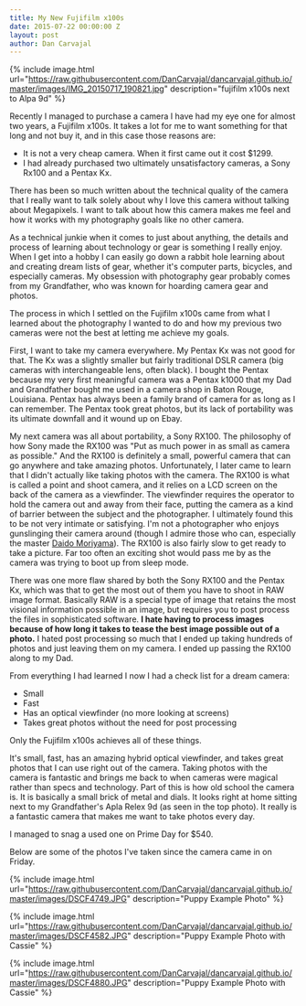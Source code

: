 ```yaml
---
title: My New Fujifilm x100s
date: 2015-07-22 00:00:00 Z
layout: post
author: Dan Carvajal
---
```


{% include image.html url="https://raw.githubusercontent.com/DanCarvajal/dancarvajal.github.io/master/images/IMG_20150717_190821.jpg" description="fujifilm x100s next to Alpa 9d" %}

Recently I managed to purchase a camera I have had my eye one for almost two years, a Fujifilm x100s. It takes a lot for me to want something for that long and not buy it, and in this case those reasons are:

* It is not a very cheap camera. When it first came out it cost $1299.
* I had already purchased two ultimately unsatisfactory cameras, a Sony Rx100 and a Pentax Kx.

There has been so much written about the technical quality of the camera that I really want to talk solely about why I love this camera without talking about Megapixels. I want to talk about how this camera makes me feel and how it works with my photography goals like no other camera.

As a technical junkie when it comes to just about anything, the details and process of learning about technology or gear is something I really enjoy. When I get into a hobby I can easily go down a rabbit hole learning about and creating dream lists of gear, whether it's computer parts, bicycles, and especially cameras. My obsession with photography gear probably comes from my Grandfather, who was known for hoarding camera gear and photos.

The process in which I settled on the Fujifilm x100s came from what I learned about the photography I wanted to do and how my previous two cameras were not the best at letting me achieve my goals.

First, I want to take my camera everywhere. My Pentax Kx was not good for that. The Kx was a slightly smaller but fairly traditional DSLR camera (big cameras with interchangeable lens, often black). I bought the Pentax because my very first meaningful camera was a Pentax k1000 that my Dad and Grandfather bought me used in a camera shop in Baton Rouge, Louisiana. Pentax has always been a family brand of camera for as long as I can remember. The Pentax took great photos, but its lack of portability was its ultimate downfall and it wound up on Ebay.

My next camera was all about portability, a Sony RX100. The philosophy of how Sony made the RX100 was "Put as much power in as small as camera as possible." And the RX100 is definitely a small, powerful camera that can go anywhere and take amazing photos. Unfortunately, I later came to learn that I didn't actually like taking photos with the camera. The RX100 is what is called a point and shoot camera, and it relies on a LCD screen on the back of the camera as a viewfinder. The viewfinder requires the operator to hold the camera out and away from their face, putting the camera as a kind of barrier between the subject and the photographer. I ultimately found this to be not very intimate or satisfying. I'm not a photographer who enjoys gunslinging their camera around (though I admire those who can, especially the master [Daido Moriyama](https://en.wikipedia.org/wiki/Daid%C5%8D_Moriyama)). The RX100 is also fairly slow to get ready to take a picture. Far too often an exciting shot would pass me by as the camera was trying to boot up from sleep mode.

There was one more flaw shared by both the Sony RX100 and the Pentax Kx, which was that to get the most out of them you have to shoot in RAW image format. Basically RAW is a special type of image that retains the most visional information possible in an image, but requires you to post process the files in sophisticated software. **I hate having to process images because of how long it takes to tease the best image possible out of a photo.** I hated post processing so much that I ended up taking hundreds of photos and just leaving them on my camera. I ended up  passing the RX100 along to my Dad.

From everything I had learned I now I had a check list for a dream camera:

* Small
* Fast
* Has an optical viewfinder (no more looking at screens)
* Takes great photos without the need for post processing

Only the Fujifilm x100s achieves all of these things.

It's small, fast, has an amazing hybrid optical viewfinder, and takes great photos that I can use right out of the camera. Taking photos with the camera is fantastic and brings me back to when cameras were magical rather than specs and technology. Part of this is how old school the camera is. It is basically a small brick of metal and dials. It looks right at home sitting next to my Grandfather's Apla Relex 9d (as seen in the top photo). It really is a fantastic camera that makes me want to take photos every day.

I managed to snag a used one on Prime Day for $540.

Below are some of the photos I've taken since the camera came in on Friday.

{% include image.html url="https://raw.githubusercontent.com/DanCarvajal/dancarvajal.github.io/master/images/DSCF4749.JPG" description="Puppy Example Photo" %}

{% include image.html url="https://raw.githubusercontent.com/DanCarvajal/dancarvajal.github.io/master/images/DSCF4582.JPG" description="Puppy Example Photo with Cassie" %}

{% include image.html url="https://raw.githubusercontent.com/DanCarvajal/dancarvajal.github.io/master/images/DSCF4880.JPG" description="Puppy Example Photo with Cassie" %}

